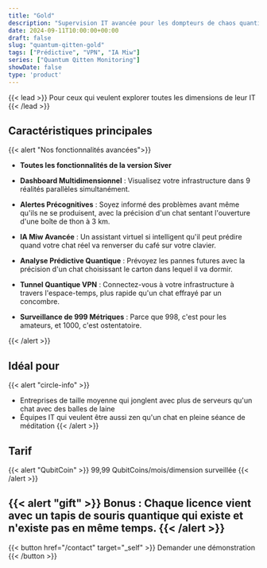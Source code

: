 ```yaml
---
title: "Gold"
description: "Supervision IT avancée pour les dompteurs de chaos quantique"
date: 2024-09-11T10:00:00+00:00
draft: false
slug: "quantum-qitten-gold"
tags: ["Prédictive", "VPN", "IA Miw"]
series: ["Quantum Qitten Monitoring"]
showDate: false
type: 'product'
---
```


{{< lead >}}
Pour ceux qui veulent explorer toutes les dimensions de leur IT
{{< /lead >}}

## Caractéristiques principales

{{< alert "Nos fonctionnalités avancées">}}

- **Toutes les fonctionnalités de la version Siver** 

- **Dashboard Multidimensionnel** : Visualisez votre infrastructure dans 9 réalités parallèles simultanément.

- **Alertes Précognitives** : Soyez informé des problèmes avant même qu'ils ne se produisent, avec la précision d'un chat sentant l'ouverture d'une boîte de thon à 3 km.

- **IA Miw Avancée** : Un assistant virtuel si intelligent qu'il peut prédire quand votre chat réel va renverser du café sur votre clavier.

- **Analyse Prédictive Quantique** : Prévoyez les pannes futures avec la précision d'un chat choisissant le carton dans lequel il va dormir.

- **Tunnel Quantique VPN** : Connectez-vous à votre infrastructure à travers l'espace-temps, plus rapide qu'un chat effrayé par un concombre.

- **Surveillance de 999 Métriques** : Parce que 998, c'est pour les amateurs, et 1000, c'est ostentatoire.

{{< /alert >}}

## Idéal pour

{{< alert "circle-info" >}}
- Entreprises de taille moyenne qui jonglent avec plus de serveurs qu'un chat avec des balles de laine
- Équipes IT qui veulent être aussi zen qu'un chat en pleine séance de méditation
{{< /alert >}}

## Tarif

{{< alert "QubitCoin" >}}
99,99 QubitCoins/mois/dimension surveillée
{{< /alert >}}

{{< alert "gift" >}}
**Bonus :** Chaque licence vient avec un tapis de souris quantique qui existe et n'existe pas en même temps.
{{< /alert >}}
---
{{< button href="/contact" target="_self" >}}
Demander une démonstration
{{< /button >}}